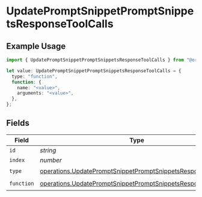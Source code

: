 # UpdatePromptSnippetPromptSnippetsResponseToolCalls

## Example Usage

```typescript
import { UpdatePromptSnippetPromptSnippetsResponseToolCalls } from "@orq-ai/node/models/operations";

let value: UpdatePromptSnippetPromptSnippetsResponseToolCalls = {
  type: "function",
  function: {
    name: "<value>",
    arguments: "<value>",
  },
};
```

## Fields

| Field                                                                                                                                        | Type                                                                                                                                         | Required                                                                                                                                     | Description                                                                                                                                  |
| -------------------------------------------------------------------------------------------------------------------------------------------- | -------------------------------------------------------------------------------------------------------------------------------------------- | -------------------------------------------------------------------------------------------------------------------------------------------- | -------------------------------------------------------------------------------------------------------------------------------------------- |
| `id`                                                                                                                                         | *string*                                                                                                                                     | :heavy_minus_sign:                                                                                                                           | N/A                                                                                                                                          |
| `index`                                                                                                                                      | *number*                                                                                                                                     | :heavy_minus_sign:                                                                                                                           | N/A                                                                                                                                          |
| `type`                                                                                                                                       | [operations.UpdatePromptSnippetPromptSnippetsResponse200Type](../../models/operations/updatepromptsnippetpromptsnippetsresponse200type.md)   | :heavy_check_mark:                                                                                                                           | N/A                                                                                                                                          |
| `function`                                                                                                                                   | [operations.UpdatePromptSnippetPromptSnippetsResponseFunction](../../models/operations/updatepromptsnippetpromptsnippetsresponsefunction.md) | :heavy_check_mark:                                                                                                                           | N/A                                                                                                                                          |
